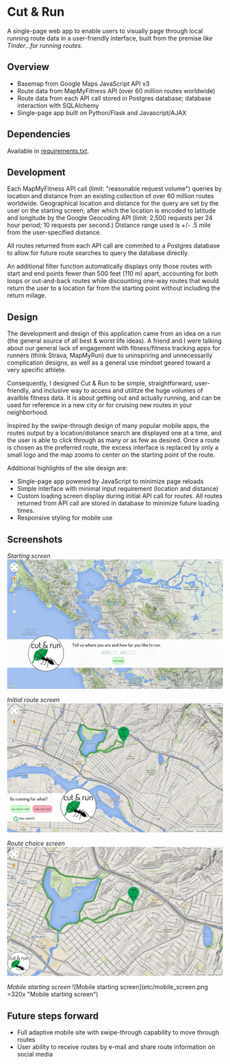 # Cut & Run

A single-page web app to enable users to visually page through local running
route data in a user-friendly interface, built from the premise *like Tinder...for running routes*. 

## Overview

* Basemap from Google Maps JavaScript API v3 
* Route data from MapMyFitness API (over 60 million routes worldwide)
* Route data from each API call stored in Postgres database; database interaction
with SQLAlchemy
* Single-page app built on Python/Flask and Javascript/AJAX

## Dependencies

Available in [requirements.txt](requirements.txt).

## Development

Each MapMyFitness API call (limit: "reasonable request volume") queries by location and distance from an existing collection of over 60 million routes worldwide. Geographical location and distance for the query are set by the user on the starting screen; after which the location is encoded to latitude and longitude by the Google Geocoding API (limit: 2,500 requests per 24 hour period; 10 requests per second.) Distance range used is +/- .5 mile from the user-specified distance.

All routes returned from each API call are commited to a Postgres database to
allow for future route searches to query the database directly.

An additional filter function automatically displays only those routes with start and end points fewer than 500 feet (110 m) apart, accounting for both loops or out-and-back routes while discounting one-way routes that would return the user to a location far from the starting point without including the return milage. 

## Design

The development and design of this application came from an idea on a run (the
general source of all best & worst life ideas). A friend and I were talking
about our general lack of engagement with fitness/fitness tracking apps for
runners (think Strava, MapMyRun) due to uninspriring and unnecessarily complication designs, as well as a general use mindset geared toward a very specific athlete.

Consequently, I designed Cut & Run to be simple, straightforward, user-friendly,
and inclusive way to access and utilitze the huge volumes of availble fitness
data. It is about getting out and actually running, and can be used for
reference in a new city or for cruising new routes in your neighborhood.

Inspired by the swipe-through design of many popular mobile apps, the routes
output by a location/distance search are displayed one at a time, and the user
is able to click through as many or as few as desired. Once a route is chosen
as the preferred route, the excess interface is replaced by only a small logo
and the map zooms to center on the starting point of the route.

Additional highlights of the site design are:

* Single-page app powered by JavaScript to minimize page reloads
* Simple interface with minimal input requirement (location and distance)
* Custom loading screen display during initial API call for routes. All routes
returned from API call are stored in database to minimize future loading times.
* Responsive styling for mobile use

## Screenshots

*Starting screen*
![Starting screen](etc/starting_screen.png "Starting screen")

*Initial route screen*
![Initial route screen](etc/initial_route_screen.png "Initial route screen")

*Route choice screen*
![Route choice screen](etc/yes_to_route_screen.png "Route choice screen")

*Mobile starting screen*
![Mobile starting screen](etc/mobile_screen.png =320x "Mobile starting screen")

## Future steps forward

* Full adaptive mobile site with swipe-through capability to move through routes
* User ability to receive routes by e-mail and share route information on social media

